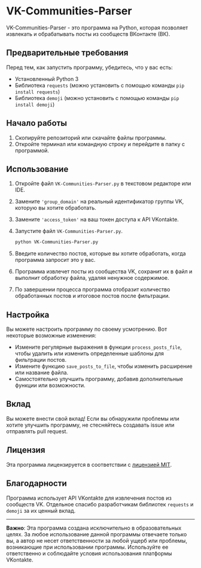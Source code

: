 # VK-Communities-Parser

VK-Communities-Parser - это программа на Python, которая позволяет извлекать и обрабатывать посты из сообществ ВКонтакте (ВК).

## Предварительные требования

Перед тем, как запустить программу, убедитесь, что у вас есть:

- Установленный Python 3
- Библиотека `requests` (можно установить с помощью команды `pip install requests`)
- Библиотека `demoji` (можно установить с помощью команды `pip install demoji`)

## Начало работы

1. Скопируйте репозиторий или скачайте файлы программы.
2. Откройте терминал или командную строку и перейдите в папку с программой.

## Использование

1. Откройте файл `VK-Communities-Parser.py` в текстовом редакторе или IDE.
2. Замените `'group_domain'` на реальный идентификатор группы VK, которую вы хотите обработать.
3. Замените `'access_token'` на ваш токен доступа к API VKontakte.
4. Запустите файл `VK-Communities-Parser.py`.

   ```bash
   python VK-Communities-Parser.py
   ```

5. Введите количество постов, которые вы хотите обработать, когда программа запросит это у вас.
6. Программа извлечет посты из сообщества VK, сохранит их в файл и выполнит обработку файла, удаляя ненужное содержимое.
7. По завершении процесса программа отобразит количество обработанных постов и итоговое постов после фильтрации.

## Настройка

Вы можете настроить программу по своему усмотрению. Вот некоторые возможные изменения:

- Измените регулярные выражения в функции `process_posts_file`, чтобы удалить или изменить определенные шаблоны для фильтрации постов.
- Измените функцию `save_posts_to_file`, чтобы изменить расширение или название файла.
- Самостоятельно улучшить программу, добавив дополнительные функции или возможности.

## Вклад

Вы можете внести свой вклад! Если вы обнаружили проблемы или хотите улучшить программу, не стесняйтесь создавать issue или отправлять pull request.

## Лицензия

Эта программа лицензируется в соответствии с [лицензией MIT](LICENSE).

## Благодарности

Программа использует API VKontakte для извлечения постов из сообществ VK. Отдельное спасибо разработчикам библиотек `requests` и `demoji` за их ценный вклад.

---

**Важно**: Эта программа создана исключительно в образовательных целях. За любое использование данной программы отвечаете только вы, а автор не несет ответственности за любой ущерб или проблемы, возникающие при использовании программы. Используйте ее ответственно и соблюдайте условия использования платформы VKontakte.

